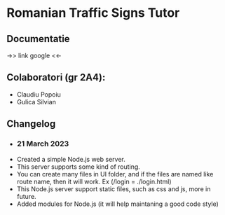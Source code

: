 # Romanian Traffic Signs Tutor

## Documentatie
->> link google <<-

## Colaboratori (gr 2A4): 
* Claudiu Popoiu
* Gulica Silvian

## Changelog
- ### 21 March 2023
* Created a simple Node.js web server.
* This server supports some kind of routing.
* You can create many files in UI folder, and if the files are named like route name, then it will work. Ex (/login = ./login.html)
* This Node.js server support static files, such as css and js, more in future.
* Added modules for Node.js (it will help maintaning a good code style)
